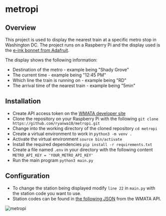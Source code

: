 # metropi

## Overview
This project is used to display the nearest train at a specific metro stop in Washington DC. The project runs on a Raspberry Pi and the display used is the [e-ink bonnet from Adafruit](https://www.adafruit.com/product/4687).

The display shows the following information:
* Destination of the metro - example being "Shady Grove"
* The current time - example being "12:45 PM"
* Which line the train is running on - example being "RD"
* The arrival time of the nearest train - example being "5min"

## Installation
* Create API access token on the [WMATA developer site](https://developer.wmata.com/)
* Clone the repository on your Raspberry Pi with the following `git clone https://github.com/ryanwa18/metropi.git`
* Change into the working directory of the cloned repository `cd metropi`
* Create a virtual environment to work in `python3 -m venv .`
* Activate the virtual environment `source bin/activate`
* Install the required dependencies `pip install -r requirements.txt`
* Create a file named `.env` in your directory with the following content `METRO_API_KEY = 'YOUR_METRO_API_KEY'`
* Run the main program `python3 main.py`

## Configuration
* To change the station being displayed modify `line 22` in `main.py` with the station code you want to use.
* Station codes can be found in [the following JSON](https://developer.wmata.com/docs/services/5476364f031f590f38092507/operations/5476364f031f5909e4fe3311?) from the WMATA API.

![metropi](./images/metropi.png)
